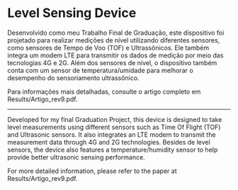 # Level Sensing Device

Desenvolvido como meu Trabalho Final de Graduação, este dispositivo foi projetado para realizar medições de nível utilizando diferentes sensores, como sensores de Tempo de Voo (TOF) e Ultrassônicos. Ele também integra um modem LTE para transmitir os dados de medição por meio das tecnologias 4G e 2G. Além dos sensores de nível, o dispositivo também conta com um sensor de temperatura/umidade para melhorar o desempenho do sensoriamento ultrassônico.

Para informações mais detalhadas, consulte o artigo completo em Results/Artigo_rev9.pdf.

---

Developed for my final Graduation Project, this device is designed to take level measurements using different sensors such as Time Of Flight (TOF) and Ultrasonic sensors. It also integrates an LTE modem to transmit the measurement data through 4G and 2G technologies. Besides de level sensors, the device also features a temperature/humidity sensor to help provide better ultrasonic sensing performance.

For more detailed information, please refer to the paper at Results/Artigo_rev9.pdf.